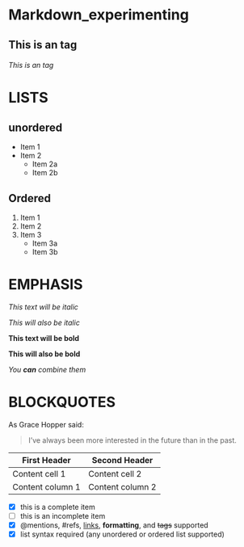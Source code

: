 
# Markdown_experimenting
## This is an tag
###### This is an tag

# LISTS
 ## unordered
* Item 1
* Item 2
  * Item 2a
  * Item 2b
## Ordered
1. Item 1
2. Item 2
3. Item 3
   * Item 3a
   * Item 3b
  
  
# EMPHASIS

*This text will be italic*

_This will also be italic_

**This text will be bold**

__This will also be bold__

*You **can** combine them*

# BLOCKQUOTES
As Grace Hopper said:
> I’ve always been more interested
> in the future than in the past.

First Header | Second Header
------------ | -------------
Content cell 1 | Content cell 2
Content column 1 | Content column 2

- [x] this is a complete item
- [    ] this is an incomplete item
- [x] @mentions, #refs, [links](), 
**formatting**, and <del>tags</del> 
supported
- [x] list syntax required (any 
unordered or ordered list 
supported)
